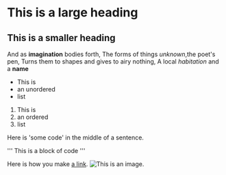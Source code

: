 # This is a large heading 

## This is a smaller heading

And as **imagination** bodies forth,
The forms of things *unknown*,the poet's pen,
Turns them to shapes and gives to airy nothing,
A local *habitation* and a **name**

- This is
- an unordered
- list

1. This is 
2. an ordered
3. list

Here is 'some code' in the middle of a sentence.

'''
This is 
a block
of code
'''

Here is how you make [a link](https://www.wikipedia.org/).
![This is an image.](https://github.com/yihui/xaringan/releases/download/v0.0.2/karl-moustache.jpg)

